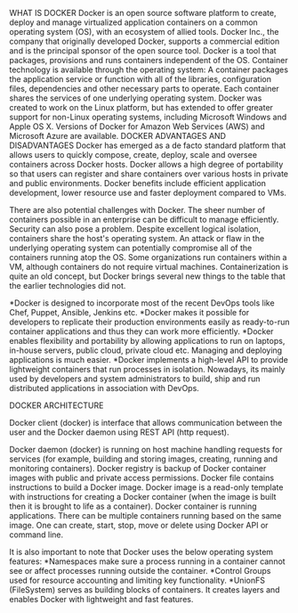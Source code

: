 WHAT IS DOCKER 
Docker is an open source software platform to create, deploy and manage virtualized application containers on a common operating system (OS), with an ecosystem of allied tools. Docker Inc., the company that originally developed Docker, supports a commercial edition and is the principal sponsor of the open source tool.
Docker is a tool that packages, provisions and runs containers independent of the OS. Container technology is available through the operating system: A container packages the application service or function with all of the libraries, configuration files, dependencies and other necessary parts to operate. Each container shares the services of one underlying operating system.
Docker was created to work on the Linux platform, but has extended to offer greater support for non-Linux operating systems, including Microsoft Windows and Apple OS X. Versions of Docker for Amazon Web Services (AWS) and Microsoft Azure are available.
DOCKER ADVANTAGES AND DISADVANTAGES
Docker has emerged as a de facto standard platform that allows users to quickly compose, create, deploy, scale and oversee containers across Docker hosts. Docker allows a high degree of portability so that users can register and share containers over various hosts in private and public environments. Docker benefits include efficient application development, lower resource use and faster deployment compared to VMs.

There are also potential challenges with Docker. The sheer number of containers possible in an enterprise can be difficult to manage efficiently. Security can also pose a problem. Despite excellent logical isolation, containers share the host's operating system. An attack or flaw in the underlying operating system can potentially compromise all of the containers running atop the OS. Some organizations run containers within a VM, although containers do not require virtual machines.
Containerization is quite an old concept, but Docker brings several new things to the table that the earlier technologies did not.

*Docker is designed to incorporate most of the recent DevOps tools like Chef, Puppet, Ansible, Jenkins etc.
*Docker makes it possible for developers to replicate their production environments easily as ready-to-run container applications and thus they can work more efficiently.
*Docker enables flexibility and portability by allowing applications to run on laptops, in-house servers, public cloud, private cloud etc. Managing and deploying applications is much easier.
*Docker implements a high-level API to provide lightweight containers that run processes in isolation.
Nowadays, its mainly used by developers and system administrators to build, ship and run distributed applications in association with DevOps.

DOCKER ARCHITECTURE
 

Docker client (docker) is interface that allows communication between the user and the Docker daemon using REST API (http request).

Docker daemon (docker) is running on host machine handling requests for services (for example, building and storing images, creating, running and monitoring containers).
Docker registry is backup of Docker container images with public and private access permissions.
Docker file contains instructions to build a Docker image.
Docker image is a read-only template with instructions for creating a Docker container (when the image is built then it is brought to life as a container).
Docker container is running applications. There can be multiple containers running based on the same image. One can create, start, stop, move or delete using Docker API or command line.

It is also important to note that Docker uses the below operating system features:
*Namespaces make sure a process running in a container cannot see or affect processes running outside the container.
*Control Groups used for resource accounting and limiting key functionality.
*UnionFS (FileSystem) serves as building blocks of containers. It creates layers and enables Docker with lightweight and fast features.
